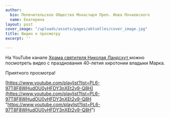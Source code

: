 ```yaml
---
author:
  bio: Попечительское Общество Монастыря Преп. Иова Почаевского
  name: Екатерина
layout: post
cover_image: "/uploads/assets/pages/aktuelles/cover_image.jpg"
title: Видио к просмотру
excerpt: ''

---
```

На YouTube канале [Храма святителя Николая Ландсхут ](https://www.youtube.com/channel/UC0LHQt43NrDhW9RmutmwFFg)можно посмотреть видео с празднования  40-летия хиротонии владыки Марка. 

Приятного просмотра!

[https://www.youtube.com/playlist?list=PL6-97T8F8WHudOU0yHFDY3nXEt2v9-Q8H](https://www.youtube.com/playlist?list=PL6-97T8F8WHudOU0yHFDY3nXEt2v9-Q8H "https://www.youtube.com/playlist?list=PL6-97T8F8WHudOU0yHFDY3nXEt2v9-Q8H")